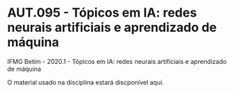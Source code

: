 # AUT.095 - Tópicos em IA: redes neurais artificiais e aprendizado de máquina
IFMG Betim - 2020.1 - Tópicos em IA: redes neurais artificiais e aprendizado de máquina

O material usado na disciplina estará discponível aqui.

